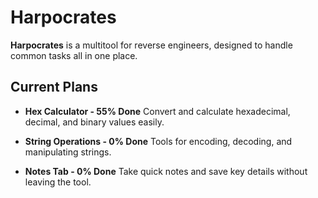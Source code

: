 # Harpocrates

**Harpocrates** is a multitool for reverse engineers, designed to handle common tasks all in one place. 

## Current Plans

- **Hex Calculator - 55% Done** 
  Convert and calculate hexadecimal, decimal, and binary values easily.

- **String Operations - 0% Done** 
  Tools for encoding, decoding, and manipulating strings.

- **Notes Tab - 0% Done** 
  Take quick notes and save key details without leaving the tool. 
